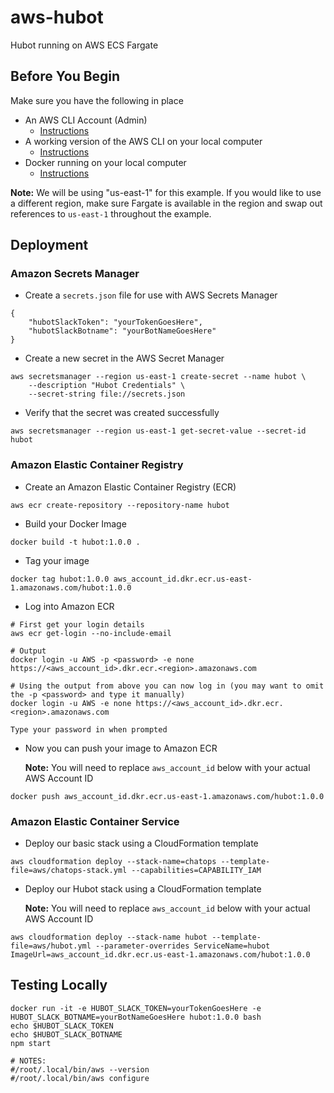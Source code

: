 # aws-hubot
Hubot running on AWS ECS Fargate

## Before You Begin
Make sure you have the following in place
*   An AWS CLI Account (Admin)
    *   [Instructions](https://docs.aws.amazon.com/IAM/latest/UserGuide/getting-started_create-admin-group.html)
*   A working version of the AWS CLI on your local computer
    *   [Instructions](https://docs.aws.amazon.com/cli/latest/userguide/installing.html)
*   Docker running on your local computer
    *   [Instructions](https://docs.docker.com/docker-for-windows/install/)

**Note:** We will be using "us-east-1" for this example. If you would like to use a different region, make sure 
    Fargate is available in the region and swap out references to `us-east-1` throughout the example.
## Deployment

### Amazon Secrets Manager
*   Create a `secrets.json` file for use with AWS Secrets Manager
```
{
    "hubotSlackToken": "yourTokenGoesHere",
    "hubotSlackBotname": "yourBotNameGoesHere"
}
```
*   Create a new secret in the AWS Secret Manager
```
aws secretsmanager --region us-east-1 create-secret --name hubot \
    --description "Hubot Credentials" \
    --secret-string file://secrets.json
```
*   Verify that the secret was created successfully
```
aws secretsmanager --region us-east-1 get-secret-value --secret-id hubot
```

### Amazon Elastic Container Registry

*   Create an Amazon Elastic Container Registry (ECR)
```
aws ecr create-repository --repository-name hubot
```
*   Build your Docker Image
```
docker build -t hubot:1.0.0 .
```
*   Tag your image
```
docker tag hubot:1.0.0 aws_account_id.dkr.ecr.us-east-1.amazonaws.com/hubot:1.0.0
```
*   Log into Amazon ECR
```
# First get your login details
aws ecr get-login --no-include-email

# Output
docker login -u AWS -p <password> -e none https://<aws_account_id>.dkr.ecr.<region>.amazonaws.com

# Using the output from above you can now log in (you may want to omit the -p <password> and type it manually)
docker login -u AWS -e none https://<aws_account_id>.dkr.ecr.<region>.amazonaws.com

Type your password in when prompted
```
*   Now you can push your image to Amazon ECR

    **Note:** You will need to replace `aws_account_id` below with your actual AWS Account ID
```
docker push aws_account_id.dkr.ecr.us-east-1.amazonaws.com/hubot:1.0.0
```

### Amazon Elastic Container Service

*   Deploy our basic stack using a CloudFormation template
```
aws cloudformation deploy --stack-name=chatops --template-file=aws/chatops-stack.yml --capabilities=CAPABILITY_IAM
```
*   Deploy our Hubot stack using a CloudFormation template

    **Note:** You will need to replace `aws_account_id` below with your actual AWS Account ID
```
aws cloudformation deploy --stack-name hubot --template-file=aws/hubot.yml --parameter-overrides ServiceName=hubot ImageUrl=aws_account_id.dkr.ecr.us-east-1.amazonaws.com/hubot:1.0.0
```

## Testing Locally
```
docker run -it -e HUBOT_SLACK_TOKEN=yourTokenGoesHere -e HUBOT_SLACK_BOTNAME=yourBotNameGoesHere hubot:1.0.0 bash
echo $HUBOT_SLACK_TOKEN
echo $HUBOT_SLACK_BOTNAME
npm start

# NOTES:
#/root/.local/bin/aws --version
#/root/.local/bin/aws configure
```